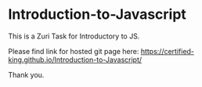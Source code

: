 # Introduction-to-Javascript
This is a Zuri Task for Introductory to JS.

Please find link for hosted git page here: https://certified-king.github.io/Introduction-to-Javascript/

Thank you.
